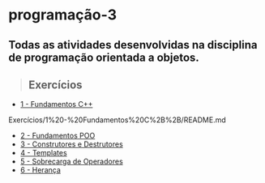 # programação-3 

## Todas as atividades desenvolvidas na disciplina de programação orientada a objetos.

> ## Exercícios
*  [1 - Fundamentos C++](./Exercícios/1%20-%20Fundamentos%20C%2B%2B%20%5B/README.md)

Exercícios/1%20-%20Fundamentos%20C%2B%2B/README.md

*  [2 - Fundamentos POO](./Exerc%C3%ADcios/2%20-%20Fundamentos%20POO%20%5B/README.md)
*  [3 - Construtores e Destrutores](./Exerc%C3%ADcios/3%20-%20Construtores%20e%20Destrutores%20%5B/README.md)
*  [4 - Templates](./Exerc%C3%ADcios/4%20-%20Template%20%5B/README.md)
*  [5 - Sobrecarga de Operadores](./Exerc%C3%ADcios/5%20-%20Sobrecarga%20de%20Operadores%20%5B/README.md)
*  [6 - Herança](./Exerc%C3%ADcios/6%20-%20Herança%20%5B/README.md)
